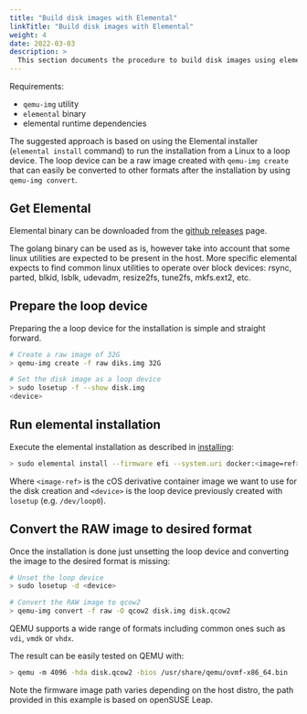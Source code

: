 ```yaml
---
title: "Build disk images with Elemental"
linkTitle: "Build disk images with Elemental"
weight: 4
date: 2022-03-03
description: >
  This section documents the procedure to build disk images using elemental
---
```


Requirements:

* `qemu-img` utility
* `elemental` binary
* elemental runtime dependencies

The suggested approach is based on using the Elemental installer (`elemental install` command) to run the installation
from a Linux to a loop device. The loop device can be a raw image created with `qemu-img create` that can easily be
converted to other formats after the installation by using `qemu-img convert`.

## Get Elemental

Elemental binary can be downloaded from the [github releases](https://github.com/rancher-sandbox/elemental/releases/latest) page.

The golang binary can be used as is, however take into account that some linux utilities are expected to be present in the host. More
specific elemental expects to find common linux utilities to operate over block devices: rsync, parted, blkid, lsblk, udevadm, resize2fs, tune2fs, mkfs.ext2, etc.

## Prepare the loop device

Preparing the a loop device for the installation is simple and straight forward.

```bash
# Create a raw image of 32G
> qemu-img create -f raw diks.img 32G

# Set the disk image as a loop device
> sudo losetup -f --show disk.img
<device>
```

## Run elemental installation

Execute the elemental installation as described in [installing](../../getting-started/install):

```bash
> sudo elemental install --firmware efi --system.uri docker:<image=ref> <device>
```

Where `<image-ref>` is the cOS derivative container image we want to use for the disk creation and `<device>` is the
loop device previously created with `losetup` (e.g. `/dev/loop0`).


## Convert the RAW image to desired format

Once the installation is done just unsetting the loop device and converting the image to the desired format is missing:

```bash
# Unset the loop device
> sudo losetup -d <device>

# Convert the RAW image to qcow2
> qemu-img convert -f raw -O qcow2 disk.img disk.qcow2
```

QEMU supports a wide range of formats including common ones such as `vdi`, `vmdk` or `vhdx`.

The result can be easily tested on QEMU with:

```bash
> qemu -m 4096 -hda disk.qcow2 -bios /usr/share/qemu/ovmf-x86_64.bin
```

Note the firmware image path varies depending on the host distro, the path provided in this example is based on openSUSE Leap.
